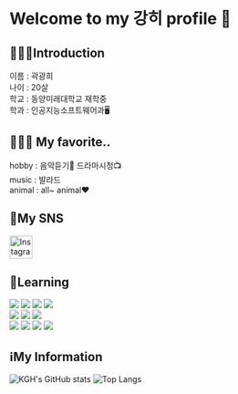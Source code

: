 <h1>Welcome to my 강히 profile 👋 </h1><p>

<h2>🕵🏻‍♀️Introduction </h2> <p>
이름 : 곽광희 <br>
나이 : 20살 <br>
학교 : 동양미래대학교 재학중 <br>
학과 : 인공지능소프트웨어과🖥️ <br>

<h2>🤷🏻‍♀️ My favorite..</h2><p>
hobby : 음악듣기🎵  드라마시청📺 <br>
music : 발라드 <br>
animal : all~ animal❤️

<h2>🎈My SNS </h2> <p>
<a href="https://www.instagram.com/gwaggwanghyi4468/">
  <img src="https://upload.wikimedia.org/wikipedia/commons/9/95/Instagram_logo_2022.svg" alt="Instagram" width="40" height="40">
</a> <br>

<h2>🔖Learning </h2> <p>
<img src="https://img.shields.io/badge/Python-yellow?style=flat&logo=Python&logoColor=3776AB"/>
<img src="https://img.shields.io/badge/JavaScript-black?style=flat&logo=JavaScript&logoColor=F7DF1E"/>
<img src="https://img.shields.io/badge/HTML5-green?style=flat&logo=HTML5&logoColor=E34F26"/>
<img src="https://img.shields.io/badge/C-purple?style=flat&logo=C&logoColor=A8B9CC"/> <br>
<img src="https://img.shields.io/badge/Eclipse IDE-yellow?style=flat&logo=Eclipse IDE&logoColor=2C2255"/>
<img src="https://img.shields.io/badge/Visual Studio Code-white?style=flat&logo=Visual Studio Code&logoColor=007ACC"/>
<img src="https://img.shields.io/badge/Visual Studio-white?style=flat&logo=Visual Studio&logoColor=5C2D91"/><br>
<img src="https://img.shields.io/badge/MySQL-skyblue?style=flat&logo=MySQL&logoColor=4479A1"/>
<img src="https://img.shields.io/badge/PyCharm-yellow?style=flat&logo=PyCharm&logoColor=000000"/>
<img src="https://img.shields.io/badge/Anaconda-green?style=flat&logo=Anaconda&logoColor=44A833"/>
<img src="https://img.shields.io/badge/GitHub-white?style=flat&logo=GitHub&logoColor=181717"/>

<h2>ℹ️My Information </h2> <p>
  
![KGH's GitHub stats](https://github-readme-stats.vercel.app/api?username=kwakguanghee&show_icons=true&theme=tokyonight)
![Top Langs](https://github-readme-stats.vercel.app/api/top-langs/?username=kwakguanghee&layout=compact&theme=tokyonight)












